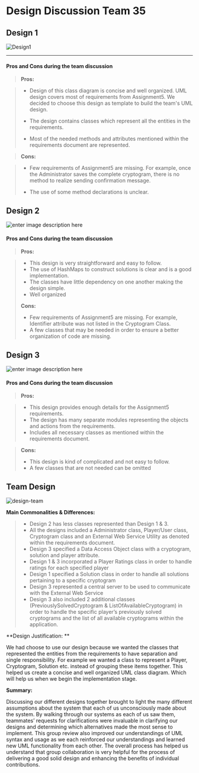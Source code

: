 Design Discussion Team 35
===================
Design 1
----------
![Design1](https://lh3.googleusercontent.com/-qj2jiAhhsFg/WUq0C9dRP6I/AAAAAAAAAOc/X8wOG3CmsCggX3Yp19H2mm_t0neFG-GNQCLcBGAs/s0/Design1.png "Design1.png")

----------

#### <i class="icon-file"></i> Pros and Cons during the team discussion

> **Pros:**

> - Design of this class diagram is concise and well organized. UML design covers most of requirements from Assignment5.  We decided to choose this design as template to build the team's UML design.
> 
> -  The design contains classes which represent all the entities in the requirements. 
> 
> - Most of the needed methods and attributes mentioned within the requirements document are represented.






> **Cons:**

> - Few requirements of Assignment5 are missing.  For example, once the Administrator saves the complete cryptogram, there is no method to realize sending confirmation message. 
>
> - The use of some method declarations is unclear.


Design 2
-------------
![enter image description here](https://lh3.googleusercontent.com/-ARftf7jZO1s/WUrErxY3ZVI/AAAAAAAAAOw/Ormamv0mrpg7OAGxSQkPmLJKV8RyvKP2QCLcBGAs/s0/Desgin2.png "Desgin2.png")
#### <i class="icon-file"></i> Pros and Cons during the team discussion
> **Pros:**

> - This design is very straightforward and easy to follow.  
> - The use of HashMaps to construct solutions is clear and is a good implementation.
> - The classes have little dependency on one another making the design simple. 
> - Well organized
> 
> **Cons:**
> 
> - Few requirements of Assignment5 are missing. For example, Identifier attribute was not listed in the Cryptogram Class. 
> - A few classes that may be needed in order to ensure a better organization of code are missing.



Design 3
-------------
![enter image description here](https://lh3.googleusercontent.com/-WOu9-FoIAO0/WUrE7mHRA8I/AAAAAAAAAO4/LQtwSKLzqmkVdPYAY1luKpRm97XUpkv3wCLcBGAs/s0/Design3.png "Design3.png")
#### <i class="icon-file"></i> Pros and Cons during the team discussion
> **Pros:**

> - This design provides enough details for the Assignment5 requirements. 
> - The design has many separate modules representing the objects and actions from the requirements.
> - Includes all necessary classes as mentioned within the requirements document.

> **Cons:**
> 
> - This design is kind of complicated and not easy to follow. 
> - A few classes that are not needed can be omitted


Team Design
------------------
![design-team](https://lh3.googleusercontent.com/-XsSkdSD7MF0/WUwLaD6xEyI/AAAAAAAAAPU/LGBDHgfuhjgyiPNKHxdCy3cb3Fjzz2btgCLcBGAs/s0/design-team.jpg "design-team.jpg")


**Main Commonalities & Differences:**

>- Design 2 has less classes represented than Design 1 & 3.
>- All the designs included a Administrator class, Player/User class, Cryptogram class and an External Web Service Utility as denoted within the requirements document.
>- Design 3 specified a Data Access Object class with a cryptogram, solution and player attribute.
>- Design 1 & 3 incorporated a Player Ratings class in order to handle ratings for each specified player
>- Design 1 specified a Solution class in order to handle all solutions pertaining to a specific cryptogram
>- Design 3 represented a central server to be used to communicate with the External Web Service
>- Design 3 also included 2 additional classes (PreviouslySolvedCryptogram & ListOfAvailableCryptogram) in order to handle the specific player’s previously solved cryptograms and the list of all available cryptograms within the application.

**Design Justification: **

We had choose to use our design because we wanted the classes that represented the entities from the requirements to have separation and single responsibility. For example we wanted a class to represent a Player, Cryptogram, Solution etc. instead of grouping these items together. This helped us create a concise and well organized UML class diagram. Which will help us when we begin the implementation stage.

**Summary:**

Discussing our different designs together brought to light the many different assumptions about the system that each of us unconsciously made about the system. By walking through our systems as each of us saw them, teammates’ requests for clarifications were invaluable in clarifying our designs and determining which alternatives made the most sense to implement.  This group review also improved our understandings of UML syntax and usage as we each reinforced our understandings and learned new UML functionality from each other. The overall process has helped us understand that group collaboration is very helpful for the process of delivering a good solid design and enhancing the benefits of individual contributions.
